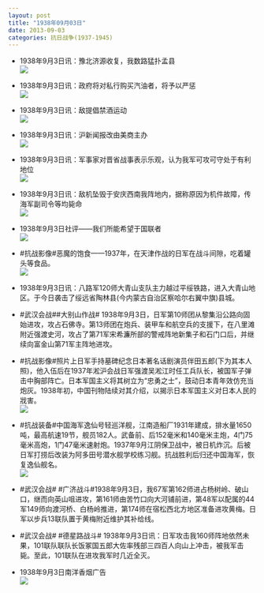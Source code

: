 ```yaml
---
layout: post
title: "1938年09月03日"
date: 2013-09-03
categories: 抗日战争(1937-1945)
---
```


<meta name="referrer" content="no-referrer" />

- 1938年9月3日讯：豫北济源收复，我数路猛扑孟县 <br/><img src="https://ww4.sinaimg.cn/large/aca367d8jw1e89nys94rbj207c12awh3.jpg" />

- 1938年9月3日讯：政府将对私行购买汽油者，将予以严惩 <br/><img src="https://ww3.sinaimg.cn/large/aca367d8jw1e89m89jjo0j20d206i0to.jpg" />

- 1938年9月3日讯：敌提倡禁酒运动 <br/><img src="https://ww2.sinaimg.cn/large/aca367d8jw1e89ki0kj4nj209k069q3g.jpg" />

- 1938年9月3日讯：沪新闻报改由美商主办 <br/><img src="https://ww1.sinaimg.cn/large/aca367d8jw1e89irfqarvj206l06cweq.jpg" />

- 1938年9月3日讯：军事家对晋省战事表示乐观，认为我军可攻可守处于有利地位 <br/><img src="https://ww2.sinaimg.cn/large/aca367d8jw1e89h0xxh0hj20go0nvjuf.jpg" />

- 1938年9月3日讯：敌机坠毁于安庆西南我阵地内，据称原因为机件故障，传海军副司令等均毙命 <br/><img src="https://ww4.sinaimg.cn/large/aca367d8jw1e89faowptwj20590pj0tv.jpg" />

- 1938年9月3日社评——我们所能希望于国联者 <br/><img src="https://ww4.sinaimg.cn/large/aca367d8jw1e89dk82g0vj20go0xstf7.jpg" />

- #抗战影像#恶魔的饱食——1937年，在天津作战的日军在战斗间隙，吃着罐头等食品。 <br/><img src="https://ww1.sinaimg.cn/large/aca367d8jw1e89bjr0axoj20x60pmq70.jpg" />

- 1938年9月3日讯：八路军120师大青山支队主力越过平绥铁路，进入大青山地区。于今日袭击了绥远省陶林县(今内蒙古自治区察哈尔右翼中旗)县城。 

- #武汉会战##大别山作战# 1938年9月3日，日军第10师团从黎集沿公路向固始进攻，攻占石佛寺。第13师团在炮兵、装甲车和航空兵的支援下，在八里滩附近强渡史河，攻占了第71军宋希濂所部的警戒阵地新集子和石门口后，并继续向富金山第71军主阵地进攻。 

- #抗战影像#照片上日军手持墓碑纪念日本著名话剧演员伴田五郎(下为其本人照)，他入伍后在1937年淞沪会战日军强渡吴淞江时任工兵队长，被国军子弹击中胸部阵亡。日本军国主义将其树立为“忠勇之士”，鼓动日本青年效仿充当炮灰。1938年初，中国刊物陆续对其介绍，以揭示日本军国主义对日本人民的戕害。 <br/><img src="https://ww4.sinaimg.cn/large/aca367d8jw1e894w1at55j20e70xgmzt.jpg" />

- #抗战装备#中国海军逸仙号轻巡洋舰，江南造船厂1931年建成，排水量1650 吨，最高航速19节，舰员182人。武备前、后152毫米和140毫米主炮，4门75毫米高炮，1门47毫米速射炮。1937年9月江阴保卫战中，被日机炸沉。后被日军打捞后改装为阿多田号潜水舰学校练习舰。抗战胜利后归还中国海军，恢复逸仙舰名。 <br/><img src="https://ww1.sinaimg.cn/large/aca367d8jw1e8936mywu4j20ga1n078w.jpg" />

- #武汉会战# #广济战斗#1938年9月3日，我67军第162师进占杨树岭、破山口，继而向英山咀进攻，第161师由苦竹口向大河铺前进，第48军以配属的44军149师向渡河桥、白杨岭推进，第174师在宿松西北方地区准备进攻黄梅。日军以步兵13联队置于黄梅附近维护其补给线。 

- #武汉会战# #德星路战斗# 1938年9月3日讯：日军攻击我160师阵地依然未果，101联队联队长饭冢国五郎大佐率残部三四百人向山上冲击，被我军击毙。至此，101联队在进攻我军时几近全灭。 

- 1938年9月3日南洋香烟广告 <br/><img src="https://ww2.sinaimg.cn/large/aca367d8jw1e88y1db7x0j20fr0iiabd.jpg" />

